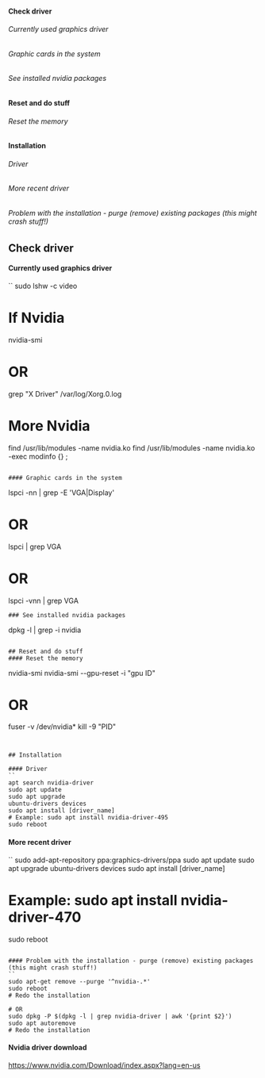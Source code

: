 #### Check driver
###### Currently used graphics driver
###### Graphic cards in the system
###### See installed nvidia packages

#### Reset and do stuff
###### Reset the memory

#### Installation
###### Driver
###### More recent driver
###### Problem with the installation - purge (remove) existing packages (this might crash stuff!)


## Check driver
#### Currently used graphics driver
``
sudo lshw -c video

# If Nvidia
nvidia-smi
# OR
grep "X Driver" /var/log/Xorg.0.log

# More Nvidia
find /usr/lib/modules -name nvidia.ko
find /usr/lib/modules -name nvidia.ko -exec modinfo {} \;

```

#### Graphic cards in the system
```
lspci -nn | grep -E 'VGA|Display'
# OR
lspci | grep VGA
# OR
lspci -vnn | grep VGA
```
### See installed nvidia packages
```
dpkg -l | grep -i nvidia
```

## Reset and do stuff
#### Reset the memory
```
nvidia-smi
nvidia-smi --gpu-reset -i "gpu ID"
# OR
fuser -v /dev/nvidia*
kill -9 "PID"
```


## Installation

#### Driver
``
apt search nvidia-driver
sudo apt update
sudo apt upgrade
ubuntu-drivers devices
sudo apt install [driver_name]
# Example: sudo apt install nvidia-driver-495
sudo reboot
```

#### More recent driver
``
sudo add-apt-repository ppa:graphics-drivers/ppa
sudo apt update
sudo apt upgrade
ubuntu-drivers devices
sudo apt install [driver_name]
# Example: sudo apt install nvidia-driver-470
sudo reboot
```

#### Problem with the installation - purge (remove) existing packages (this might crash stuff!)
``
sudo apt-get remove --purge '^nvidia-.*'
sudo reboot
# Redo the installation

# OR
sudo dpkg -P $(dpkg -l | grep nvidia-driver | awk '{print $2}')
sudo apt autoremove
# Redo the installation
```
#### Nvidia driver download
https://www.nvidia.com/Download/index.aspx?lang=en-us

